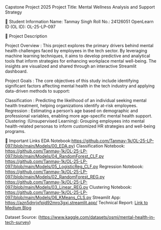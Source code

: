 Capstone Project 2025
Project Title: Mental Wellness Analysis and Support Strategy

🧾 Student Information
Name: Tanmay Singh
Roll No.: 24126051
OpenLearn ID (OL ID): OL-25-LP-097

📝 Project Description

Project Overview : 
This project explores the primary drivers behind mental health challenges faced by employees in the tech sector. By leveraging machine learning techniques, it aims to develop predictive and analytical tools that inform strategies for enhancing workplace mental well-being. The insights are visualized and shared through an interactive Streamlit dashboard.

Project Goals :
The core objectives of this study include identifying significant factors affecting mental health in the tech industry and applying data-driven methods to support:

Classification : Predicting the likelihood of an individual seeking mental health treatment, helping organizations identify at-risk employees.
Regression     : Estimating a person’s age based on demographic and professional variables, enabling more age-specific mental health support.
Clustering     :(Unsupervised Learning): Grouping employees into mental health-related personas to inform customized HR strategies and well-being programs.

🔗 Important Links
EDA Notebook:https://github.com/Tanmay-1k/OL-25-LP-097/blob/main/Models/00_EDA.py)
Classification Notebook: https://github.com/Tanmay-1k/OL-25-LP-097/blob/main/Models/04_RandomForest_CLF.py
                         https://github.com/Tanmay-1k/OL-25-LP-097/blob/main/Models/05_LogisticReg_CLF.py
Regression Notebook: https://github.com/Tanmay-1k/OL-25-LP-097/blob/main/Models/02_RandomForest_REG.py
                     https://github.com/Tanmay-1k/OL-25-LP-097/blob/main/Models/03_Linear_REG.py
Clustering Notebook: https://github.com/Tanmay-1k/OL-25-LP-097/blob/main/Models/06_KMeans_CLS.py
Streamlit App: https://azn5dnrjxfpjd92mro3gxj.streamlit.app/
Technical Report: [Link to Medium Blog](https://medium.com/@tanmay2k5/mental-health-analysis-of-tech-company-employees-1485c900cf81)



Dataset Source: (https://www.kaggle.com/datasets/osmi/mental-health-in-tech-survey)



